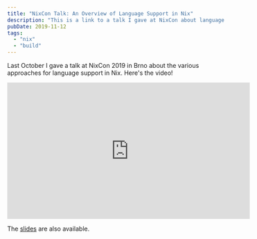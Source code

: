 ```yaml
---
title: "NixCon Talk: An Overview of Language Support in Nix"
description: "This is a link to a talk I gave at NixCon about language support in Nix"
pubDate: 2019-11-12
tags:
  - "nix"
  - "build"
---
```


Last October I gave a talk at NixCon 2019 in Brno about the various approaches
for language support in Nix. Here's the video!

<!--more-->

<div style="text-align:center":>
<iframe width="560" height="315" src="https://www.youtube.com/embed/nXDumHZI2zg" frameborder="0" allow="accelerometer; autoplay; encrypted-media; gyroscope; picture-in-picture" allowfullscreen></iframe>
</div>

The [slides](/material/2019-11-12-language-support-overview-nixcon/Overview.of.Language.Support.Nixcon.19.pdf) are also available.
